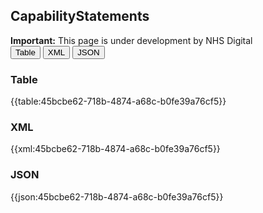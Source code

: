 ## CapabilityStatements

  <div markdown="span" class="alert alert-warning" role="alert"><i class="fa fa-warning"></i><b> Important:</b> This page is under development by NHS Digital</div>

<div class="tab">
  <button class="tablinks active" onclick="openTab(event, 'Table')">Table</button>
  <button class="tablinks" onclick="openTab(event, 'XML')">XML</button>
  <button class="tablinks" onclick="openTab(event, 'JSON')">JSON</button>
</div>

<div id="Table" class="tabcontent" style="display:block">
  <h3>Table</h3>
  {{table:45bcbe62-718b-4874-a68c-b0fe39a76cf5}}
</div>

<div id="XML" class="tabcontent">
  <h3>XML</h3>
  {{xml:45bcbe62-718b-4874-a68c-b0fe39a76cf5}}
</div>

<div id="JSON" class="tabcontent">
  <h3>JSON</h3>
 {{json:45bcbe62-718b-4874-a68c-b0fe39a76cf5}}
</div>